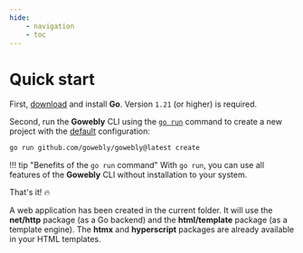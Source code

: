 ```yaml
---
hide:
    - navigation
    - toc
---
```


# Quick start

First, [download][go_download_url] and install **Go**. Version `1.21` (or higher) is required.

Second, run the **Gowebly** CLI using the [`go run`][go_run_url] command to create a new project with the [default][repo_default_config] configuration:

``` bash
go run github.com/gowebly/gowebly@latest create
```

!!! tip "Benefits of the `go run` command"
    With `go run`, you can use all features of the **Gowebly** CLI without installation to your system.

That's it! :fire:

A web application has been created in the current folder. It will use the **net/http** package (as a Go backend) and the **html/template** package (as a template engine). The **htmx** and **hyperscript** packages are already available in your HTML templates.

<!-- Links -->

[go_download_url]: https://golang.org/dl/
[go_run_url]: https://pkg.go.dev/cmd/go#hdr-Compile_and_run_Go_program
[repo_default_config]: https://github.com/gowebly/gowebly/blob/main/internal/attachments/configs/default.yml